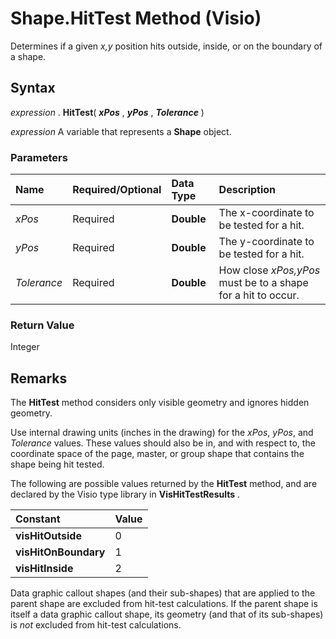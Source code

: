 
# Shape.HitTest Method (Visio)

Determines if a given  _x,y_ position hits outside, inside, or on the boundary of a shape.


## Syntax

 _expression_ . **HitTest**( **_xPos_** , **_yPos_** , **_Tolerance_** )

 _expression_ A variable that represents a **Shape** object.


### Parameters



|**Name**|**Required/Optional**|**Data Type**|**Description**|
|:-----|:-----|:-----|:-----|
| _xPos_|Required| **Double**|The x-coordinate to be tested for a hit.|
| _yPos_|Required| **Double**|The y-coordinate to be tested for a hit.|
| _Tolerance_|Required| **Double**|How close  _xPos,yPos_ must be to a shape for a hit to occur.|

### Return Value

Integer


## Remarks

The  **HitTest** method considers only visible geometry and ignores hidden geometry.

Use internal drawing units (inches in the drawing) for the  _xPos_,  _yPos_, and  _Tolerance_ values. These values should also be in, and with respect to, the coordinate space of the page, master, or group shape that contains the shape being hit tested.

The following are possible values returned by the  **HitTest** method, and are declared by the Visio type library in **VisHitTestResults** .



|**Constant**|**Value**|
|:-----|:-----|
| **visHitOutside**|0|
| **visHitOnBoundary**|1|
| **visHitInside**|2|
Data graphic callout shapes (and their sub-shapes) that are applied to the parent shape are excluded from hit-test calculations. If the parent shape is itself a data graphic callout shape, its geometry (and that of its sub-shapes) is  _not_ excluded from hit-test calculations.

